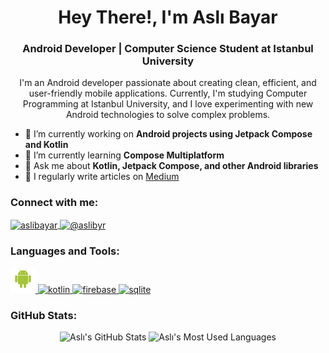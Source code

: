 <h1 align="center">Hey There!, I'm Aslı Bayar</h1>
<h3 align="center">Android Developer | Computer Science Student at Istanbul University</h3>

<p align="center">
  I'm an Android developer passionate about creating clean, efficient, and user-friendly mobile applications. Currently, I'm studying Computer Programming at Istanbul University, and I love experimenting with new Android technologies to solve complex problems.
</p>

- 🔭 I’m currently working on **Android projects using Jetpack Compose and Kotlin**
- 🌱 I’m currently learning **Compose Multiplatform**
- 💬 Ask me about **Kotlin, Jetpack Compose, and other Android libraries**
- 📝 I regularly write articles on [Medium](https://medium.com/@aslibayar)

<h3 align="left">Connect with me:</h3>
<p align="left">
  <a href="https://linkedin.com/in/aslibayar" target="blank">
    <img align="center" src="https://raw.githubusercontent.com/rahuldkjain/github-profile-readme-generator/master/src/images/icons/Social/linked-in-alt.svg" alt="aslibayar" height="30" width="40" />
  </a>
  <a href="https://medium.com/@aslibayar" target="blank">
    <img align="center" src="https://raw.githubusercontent.com/rahuldkjain/github-profile-readme-generator/master/src/images/icons/Social/medium.svg" alt="@aslibyr" height="30" width="40" />
  </a>
</p>

<h3 align="left">Languages and Tools:</h3>
<p align="left">
  <!-- Android & Kotlin -->
  <a href="https://developer.android.com" target="_blank" rel="noreferrer"> 
    <img src="https://raw.githubusercontent.com/devicons/devicon/master/icons/android/android-original-wordmark.svg" alt="android" width="40" height="40"/> 
  </a> 
  <a href="https://kotlinlang.org" target="_blank" rel="noreferrer">
    <img src="https://www.vectorlogo.zone/logos/kotlinlang/kotlinlang-icon.svg" alt="kotlin" width="40" height="40"/> 
  </a> 
  
  <!-- Backend & Databases -->
  <a href="https://firebase.google.com/" target="_blank" rel="noreferrer">
    <img src="https://www.vectorlogo.zone/logos/firebase/firebase-icon.svg" alt="firebase" width="40" height="40"/> 
  </a> 
  <a href="https://www.sqlite.org/" target="_blank" rel="noreferrer">
    <img src="https://www.vectorlogo.zone/logos/sqlite/sqlite-icon.svg" alt="sqlite" width="40" height="40"/> 
  </a> 
</p>

<h3 align="left">GitHub Stats:</h3>
<p align="center">
  <img src="https://github-readme-stats.vercel.app/api?username=aslibyr&show_icons=true&theme=radical" alt="Aslı's GitHub Stats" width="48%"/>
  <img src="https://github-readme-stats.vercel.app/api/top-langs/?username=aslibyr&layout=compact&theme=radical" alt="Aslı's Most Used Languages" width="48%"/>
</p>
